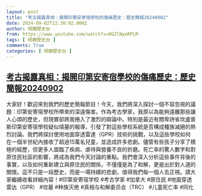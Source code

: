 ```yaml
---
layout: post
title: "考古揭露真相：揭開印第安寄宿學校的傷痛歷史：歷史簡報20240902"
date: 2024-09-02T22:38:02.000Z
author: 明鏡歷史台
from: https://www.youtube.com/watch?v=0GZlNyeRPLM
tags: [ 明鏡歷史台 ]
comments: True
categories: [ 明鏡歷史台 ]
---
```

<!--1725316682000-->
[考古揭露真相：揭開印第安寄宿學校的傷痛歷史：歷史簡報20240902](https://www.youtube.com/watch?v=0GZlNyeRPLM)
------

<div>
大家好！歡迎來到我們的歷史簡報節目！今天，我們將深入探討一個不容忽視的議題：印第安寄宿學校所帶來的深遠傷害。作為考古學家，我原以為能夠遠離那些讓人心煩的歷史，但現實卻將我捲入了激烈的辯論中。特別是最近有關卑詩省坎盧普斯印第安寄宿學校疑似墳墓的報導，引發了對這些學校系統是否構成種族滅絕的熱烈討論。我們將探討使用地面穿透雷達（GPR）技術的挑戰，以及這些學校如何在一個半世紀內接收了超過15萬名兒童，並造成許多悲劇。儘管有些孩子分享了積極的經歷，但更多人面臨了疾病、虐待與營養不良的折磨。死亡率的驚人數字和對原住民社區的影響，將成為我們今天討論的重點。我們會深入分析這些事件背後的事實，以及如何重新建立與原住民的關係，不僅僅是為了和解，更是出於對人道的關懷。這不只是一段歷史，而是一場持續的悲劇，值得我們每一個人去正視。請大家繼續收看詳細內容！#印第安寄宿学校 #考古学家 #加拿大 #原住民 #地面穿透雷达（GPR） #坟墓 #种族灭绝 #真相与和解委员会（TRC） #儿童死亡率 #同化
</div>
